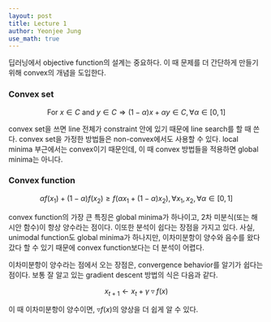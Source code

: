 ```yaml
---
layout: post
title: Lecture 1
author: Yeonjee Jung
use_math: true
---
```


딥러닝에서 objective function의 설계는 중요하다. 이 때 문제를 더 간단하게 만들기 위해 convex의 개념을 도입한다.

### Convex set

$$\text{For } x \in C \text{ and } y \in C \Rightarrow (1-\alpha)x+\alpha y \in C, \forall\alpha\in[0, 1]$$

convex set을 쓰면 line 전체가 constraint 안에 있기 때문에 line search를 할 때 쓴다. convex set을 가정한 방법들은 non-convex에서도 사용할 수 있다. local minima 부근에서는 convex이기 때문인데, 이 때 convex 방법들을 적용하면 global minima는 아니다.

### Convex function

$$\alpha f(x_1)+(1-\alpha)f(x_2) \ge f(\alpha x_1 + (1-\alpha)x_2), \forall x_1, x_2, \forall \alpha \in [0, 1]$$

convex function의 가장 큰 특징은 global minima가 하나이고, 2차 미분식(또는 해시안 함수)이 항상 양수라는 점이다. 이또한 분석이 쉽다는 장점을 가지고 있다. 사실, unimodal function도 global minima가 하나지만, 이차미분항이 양수와 음수를 왔다갔다 할 수 있기 때문에 convex function보다는 더 분석이 어렵다.

이차미분항이 양수라는 점에서 오는 장점은, convergence behavior를 알기가 쉽다는 점이다. 보통 잘 알고 있는 gradient descent 방법의 식은 다음과 같다.

$$x_{t+1} \leftarrow x_t + \gamma\triangledown f(x)$$

이 때 이차미분항이 양수이면, $\triangledown f(x)$의 양상을 더 쉽게 알 수 있다.
